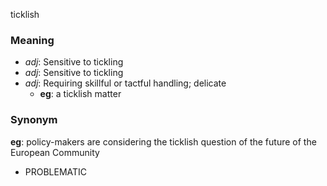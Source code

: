 ticklish
### Meaning
+ _adj_: Sensitive to tickling
+ _adj_: Sensitive to tickling
+ _adj_: Requiring skillful or tactful handling; delicate
    + __eg__: a ticklish matter

### Synonym

__eg__: policy-makers are considering the ticklish question of the future of the European Community

+ PROBLEMATIC


